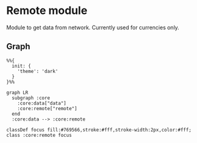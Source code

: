 # Remote module

Module to get data from network. Currently used for currencies only.

## Graph

```mermaid
%%{
  init: {
    'theme': 'dark'
  }
}%%

graph LR
  subgraph :core
    :core:data["data"]
    :core:remote["remote"]
  end
  :core:data --> :core:remote

classDef focus fill:#769566,stroke:#fff,stroke-width:2px,color:#fff;
class :core:remote focus
```